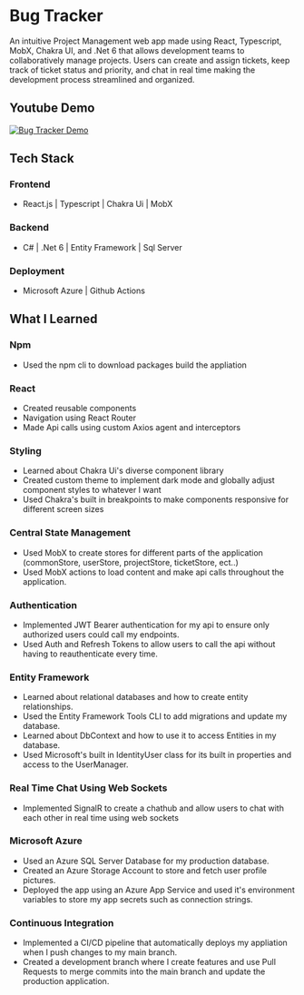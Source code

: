 # Bug Tracker
 An intuitive Project Management web app made using React, Typescript, MobX, Chakra UI, and .Net 6 that allows development teams to collaboratively manage projects. Users can create and assign tickets, keep track of ticket status and priority, and chat in real time making the development process streamlined and organized.

## Youtube Demo
 [![Bug Tracker Demo](https://img.youtube.com/vi/nnRKnhd6yys/0.jpg)](https://www.youtube.com/watch?v=nnRKnhd6yys)
   
## Tech Stack
### Frontend
* React.js | Typescript | Chakra Ui | MobX
### Backend
* C# | .Net 6 | Entity Framework | Sql Server
### Deployment
* Microsoft Azure | Github Actions

## What I Learned
### Npm
* Used the npm cli to download packages build the appliation
### React
* Created reusable components
* Navigation using React Router
* Made Api calls using custom Axios agent and interceptors
### Styling
* Learned about Chakra Ui's diverse component library 
* Created custom theme to implement dark mode and globally adjust component styles to whatever I want
* Used Chakra's built in breakpoints to make components responsive for different screen sizes
### Central State Management
* Used MobX to create stores for different parts of the application (commonStore, userStore, projectStore, ticketStore, ect..)
* Used MobX actions to load content and make api calls throughout the application.
### Authentication
* Implemented JWT Bearer authentication for my api to ensure only authorized users could call my endpoints.
* Used Auth and Refresh Tokens to allow users to call the api without having to reauthenticate every time.
### Entity Framework
* Learned about relational databases and how to create entity relationships.
* Used the Entity Framework Tools CLI to add migrations and update my database.
* Learned about DbContext and how to use it to access Entities in my database.
* Used Microsoft's built in IdentityUser class for its built in properties and access to the UserManager.
### Real Time Chat Using Web Sockets
* Implemented SignalR to create a chathub and allow users to chat with each other in real time using web sockets
### Microsoft Azure
* Used an Azure SQL Server Database for my production database.
* Created an Azure Storage Account to store and fetch user profile pictures.
* Deployed the app using an Azure App Service and used it's environment variables to store my app secrets such as connection strings.
### Continuous Integration
* Implemented a CI/CD pipeline that automatically deploys my appliation when I push changes to my main branch.
* Created a development branch where I create features and use Pull Requests to merge commits into the main branch and update the production application.
